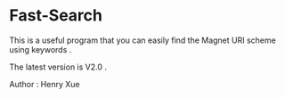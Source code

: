 # Fast-Search
This is a useful program that you can easily find the Magnet URI scheme using keywords . 

The latest version is V2.0 .

Author : Henry Xue 
